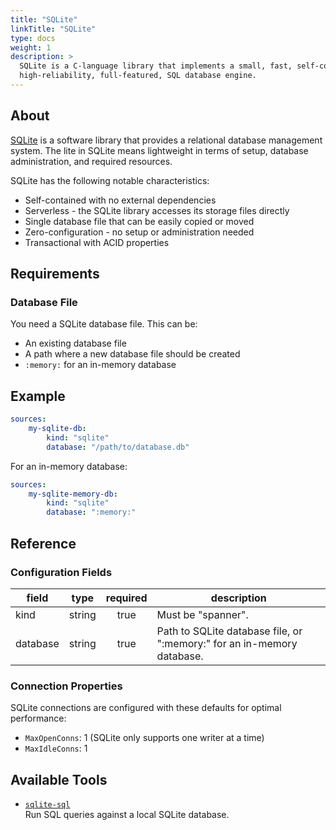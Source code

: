 ```yaml
---
title: "SQLite"
linkTitle: "SQLite"
type: docs
weight: 1
description: >
  SQLite is a C-language library that implements a small, fast, self-contained, 
  high-reliability, full-featured, SQL database engine.
---
```


## About

[SQLite](https://sqlite.org/) is a software library that provides a relational
database management system. The lite in SQLite means lightweight in terms of
setup, database administration, and required resources.

SQLite has the following notable characteristics:

- Self-contained with no external dependencies
- Serverless - the SQLite library accesses its storage files directly
- Single database file that can be easily copied or moved
- Zero-configuration - no setup or administration needed
- Transactional with ACID properties

## Requirements

### Database File

You need a SQLite database file. This can be:

- An existing database file
- A path where a new database file should be created
- `:memory:` for an in-memory database

## Example

```yaml
sources:
    my-sqlite-db:
        kind: "sqlite"
        database: "/path/to/database.db"
```

For an in-memory database:

```yaml
sources:
    my-sqlite-memory-db:
        kind: "sqlite"
        database: ":memory:"
```

## Reference

### Configuration Fields

| **field** | **type** | **required** | **description**                                                                                                     |
|-----------|:--------:|:------------:|---------------------------------------------------------------------------------------------------------------------|
| kind      |  string  |     true     | Must be "spanner".                                                                                                  |
| database  |  string  |     true     | Path to SQLite database file, or ":memory:" for an in-memory database.                                              |

### Connection Properties

SQLite connections are configured with these defaults for optimal performance:

- `MaxOpenConns`: 1 (SQLite only supports one writer at a time)
- `MaxIdleConns`: 1

## Available Tools

- [`sqlite-sql`](../tools/sqlite/sqlite-sql.md)  
  Run SQL queries against a local SQLite database.
